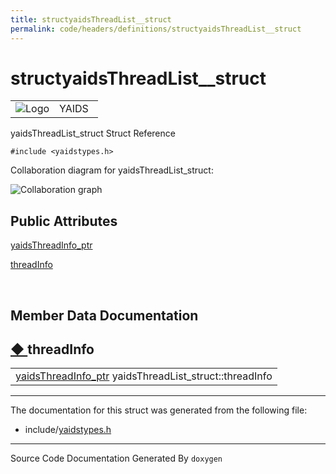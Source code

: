 ```yaml
---
title: structyaidsThreadList__struct
permalink: code/headers/definitions/structyaidsThreadList__struct
---
```

# structyaidsThreadList__struct

<table>
<colgroup>
<col style="width: 50%" />
<col style="width: 50%" />
</colgroup>
<tbody>
<tr class="odd">
<td><img src="/yaids.png" alt="Logo" /></td>
<td><div id="projectname">
YAIDS
</div></td>
</tr>
</tbody>
</table>


yaidsThreadList\_struct Struct Reference

`#include <yaidstypes.h>`

Collaboration diagram for yaidsThreadList\_struct:

![Collaboration graph](/images/structyaidsThreadList__struct__coll__graph.png)


<span id="pub-attribs"></span> Public Attributes
------------------------------------------------

<a href="/code/headers/yaidstypes#a41f17220799de0556349c9ee5245771f" class="el">yaidsThreadInfo_ptr</a> 

<a href="/code/headers/definitions/structyaidsThreadList__struct#ae6ab3df3755e0a5daae7e36b77371e66" class="el">threadInfo</a>

 

Member Data Documentation
-------------------------

<span id="ae6ab3df3755e0a5daae7e36b77371e66"></span>

<span class="permalink">[◆ ](#ae6ab3df3755e0a5daae7e36b77371e66)</span>threadInfo
---------------------------------------------------------------------------------

<table>
<tbody>
<tr class="odd">
<td><a href="/code/headers/yaidstypes#a41f17220799de0556349c9ee5245771f" class="el">yaidsThreadInfo_ptr</a> yaidsThreadList_struct::threadInfo</td>
</tr>
</tbody>
</table>

------------------------------------------------------------------------

The documentation for this struct was generated from the following file:

-   include/<a href="/code/headers/yaidstypes" class="el">yaidstypes.h</a>

------------------------------------------------------------------------

<span class="small">Source Code Documentation Generated By `doxygen`</span>  
